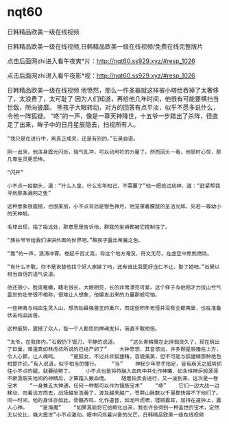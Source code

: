 # nqt60
日韩精品欧美一级在线视频

日韩精品欧美一级在线视频,日韩精品欧美一级在线视频/免费在线完整版片

点击后面网zhi进入看午夜爽*片：http://nqt60.ss929.xyz/#resp_1026

点击后面网zhi进入看午夜影*视：http://nqt60.ss929.xyz/#resp_1026

日韩精品欧美一级在线视频    他愤然，那么一件圣器就这样被小塔给吞掉了太奢侈了，太浪费了，太可耻了    因为人们知道，再给他几年时间，他很有可能要横扫当世敌，所向披靡。    熊孩子大眼转动，对方的回答有点平淡，似乎不愿多说什么，令他一阵狐疑。    “咚”的一声，像是一尊天神降世，十五爷一步踏出了杀阵，径直走了出来，眸子中的日月星辰隐去，扫视所有人。

    “我只是在进行中，离真正成灵，还是有别的。”石昊自语。

    刚一出来，他浑身霞光闪烁，瑞气乱冲，可以动用符的力量了。然而回头一看，他顿时心惊，那几尊生灵更恐怖。

    “闪开”

    小不点一拍额头，道：“什么人皇，什么忘年知己，不需要了”他一把抢过幼神，道：“赶紧帮我寻到那条漏网之鱼”

    这种景象很震撼，也很美丽，小不点背后是银色神月，他笼罩着朦胧的圣洁光辉，宛若一尊幼小的天神般。

    毛球出现，指了指远处，那意思是告诉他，群寇的坐骑都被它控制住了。

    “族长爷爷给我们讲讲外面的世界吧。”群孩子露出希冀之色。

    “轰“的一声，浪涛冲霄。卷起千百丈高，将这个地方淹没，符文无尽。在虚空中熊熊燃烧。

    “有什么不敢，你不是说替他找个好人家嫁了吗，还有谁比我更好当仁不让，娶了她吧。”石昊以相当自信的语气说道。

    他还很小，脸庞稚嫩，睫毛很长，大眼明亮，长的非常漂亮可爱。这个样子与他刚才力拔山兮气盖世的壮举很不相称，很难让人想象，他爆发出来的力量那般可怕。

    一些神禽与纯血生灵入山，想洗劫最强兽王的巢穴，而这些积年老怪并没有全都离巢，也在准备伏击纯血凶兽。

    这种威势，震撼了众人，每一个人都惊的神魂发抖，简直不敢相信。

    “太爷，在我体内。”石毅扔下银刀，平静的说道。    “这头青鳞鹰在此徘徊良久了，现在筑出了巨巢，难道真如林虎叔所说的已经产卵了”    大钟悠悠，其音悠远，许多颗星辰撞在上方，令人心颤，让人魂鸣。    “是狐女，不过并非狐狸精，容貌虽美，但不可能与狐狸精那种绝色相提并论。”有人说道，似乎相当的懂行。    “当”    神秘少年举手抬足，皆有崩天之威势抓住小不点的腿，就要给劈了。    小不点也是将符融入血肉中并化作神曦、如永恒神炉般源源不断汲取天地间的神精后，才算踏入搬血境。    随着拍卖会进行，又一波到来，这次是一卷宝术    “一身兼五大神通，任何一种都可以作为镇族宝术”    “哧”    它们一边大战一边移动，向着远方而去，战场越发浩瀚了，波及越来越广，苍莽山脉数以千里都快容不下他们了。    同一时间，他的身体亦如此，骨骼齐鸣，化作道音，如龙吟虎啸，铿锵震耳，加持在道钟上，震人心神。    “是海魔”    “如果真能将它给孵化出来，我也许会得到一种盖世的宝术，定然无以伦比，强大震世”小不点激动，眼中闪烁着兴奋的光芒。日韩精品欧美一级在线视频
